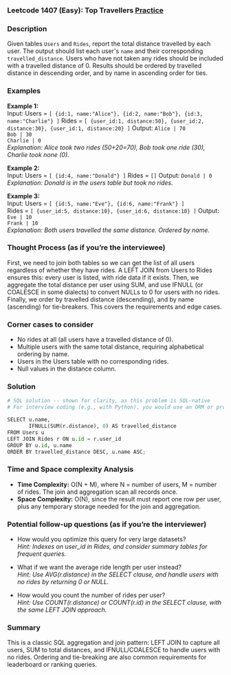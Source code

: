 ### Leetcode 1407 (Easy): Top Travellers [Practice](https://leetcode.com/problems/top-travellers)

### Description  
Given tables `Users` and `Rides`, report the total distance travelled by each user. The output should list each user's `name` and their corresponding `travelled_distance`. Users who have not taken any rides should be included with a travelled distance of 0. Results should be ordered by travelled distance in descending order, and by name in ascending order for ties.

### Examples  
**Example 1:**  
Input: 
Users = `[ {id:1, name:"Alice"}, {id:2, name:"Bob"}, {id:3, name:"Charlie"} ]` 
Rides = `[ {user_id:1, distance:50}, {user_id:2, distance:30}, {user_id:1, distance:20} ]` 
Output: 
`Alice | 70`  
`Bob | 30`  
`Charlie | 0`  
*Explanation: Alice took two rides (50+20=70), Bob took one ride (30), Charlie took none (0).*  

**Example 2:**  
Input: 
Users = `[ {id:4, name:"Donald"} ]` 
Rides = `[]`
Output: 
`Donald | 0`  
*Explanation: Donald is in the users table but took no rides.*

**Example 3:**  
Input: 
Users = `[ {id:5, name:"Eve"}, {id:6, name:"Frank"} ]`  
Rides = `[ {user_id:5, distance:10}, {user_id:6, distance:10} ]`
Output:  
`Eve | 10`  
`Frank | 10`  
*Explanation: Both users travelled the same distance. Ordered by name.*

### Thought Process (as if you’re the interviewee)  
First, we need to join both tables so we can get the list of all users regardless of whether they have rides. A LEFT JOIN from Users to Rides ensures this: every user is listed, with ride data if it exists. Then, we aggregate the total distance per user using SUM, and use IFNULL (or COALESCE in some dialects) to convert NULLs to 0 for users with no rides. Finally, we order by travelled distance (descending), and by name (ascending) for tie-breakers. This covers the requirements and edge cases.

### Corner cases to consider  
- No rides at all (all users have a travelled distance of 0).
- Multiple users with the same total distance, requiring alphabetical ordering by name.
- Users in the Users table with no corresponding rides.
- Null values in the distance column.

### Solution

```python
# SQL solution -- shown for clarity, as this problem is SQL-native
# For interview coding (e.g., with Python), you would use an ORM or process list-of-dicts.

SELECT u.name, 
       IFNULL(SUM(r.distance), 0) AS travelled_distance
FROM Users u
LEFT JOIN Rides r ON u.id = r.user_id
GROUP BY u.id, u.name
ORDER BY travelled_distance DESC, u.name ASC;
```

### Time and Space complexity Analysis  
- **Time Complexity:** O(N + M), where N = number of users, M = number of rides. The join and aggregation scan all records once.
- **Space Complexity:** O(N), since the result must report one row per user, plus any temporary storage needed for the join and aggregation.

### Potential follow-up questions (as if you’re the interviewer)  
- How would you optimize this query for very large datasets?  
  *Hint: Indexes on user_id in Rides, and consider summary tables for frequent queries.*

- What if we want the average ride length per user instead?  
  *Hint: Use AVG(r.distance) in the SELECT clause, and handle users with no rides by returning 0 or NULL.*

- How would you count the number of rides per user?  
  *Hint: Use COUNT(r.distance) or COUNT(r.id) in the SELECT clause, with the same LEFT JOIN approach.*

### Summary
This is a classic SQL aggregation and join pattern: LEFT JOIN to capture all users, SUM to total distances, and IFNULL/COALESCE to handle users with no rides. Ordering and tie-breaking are also common requirements for leaderboard or ranking queries.